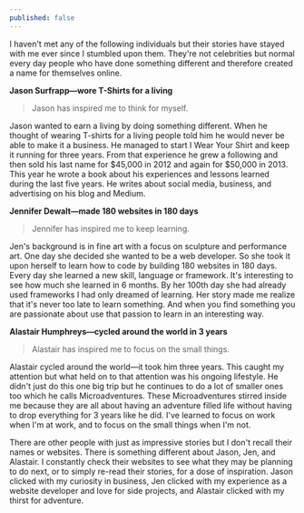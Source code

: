 ```yaml
---
published: false
---
```


I haven't met any of the following individuals but their stories have stayed with me ever since I stumbled upon them. They're not celebrities but normal every day people who have done something different and therefore created a name for themselves online.

**Jason Surfrapp―wore T-Shirts for a living**

> Jason has inspired me to think for myself.

Jason wanted to earn a living by doing something different. When he thought of wearing T-shirts for a living people told him he would never be able to make it a business. He managed to start I Wear Your Shirt and keep it running for three years. From that experience he grew a following and then sold his last name for $45,000 in 2012 and again for $50,000 in 2013. This year he wrote a book about his experiences and lessons learned during the last five years. He writes about social media, business, and advertising on his blog and Medium.

**Jennifer Dewalt―made 180 websites in 180 days**

> Jennifer has inspired me to keep learning.

Jen's background is in fine art with a focus on sculpture and performance art. One day she decided she wanted to be a web developer. So she took it upon herself to learn how to code by building 180 websites in 180 days. Every day she learned a new skill, language or framework. It's interesting to see how much she learned in 6 months. By her 100th day she had already used frameworks I had only dreamed of learning. Her story made me realize that it's never too late to learn something. And when you find something you are passionate about use that passion to learn in an interesting way.

**Alastair Humphreys―cycled around the world in 3 years**

> Alastair has inspired me to focus on the small things.

Alastair cycled around the world―it took him three years. This caught my attention but what held on to that attention was his ongoing lifestyle. He didn't just do this one big trip but he continues to do a lot of smaller ones too which he calls Microadventures. These Microadventures stirred inside me because they are all about having an adventure filled life without having to drop everything for 3 years like he did. I've learned to focus on work when I'm at work, and to focus on the small things when I'm not.

There are other people with just as impressive stories but I don't recall their names or websites. There is something different about Jason, Jen, and Alastair. I constantly check their websites to see what they may be planning to do next, or to simply re-read their stories, for a dose of inspiration. Jason clicked with my curiosity in business, Jen clicked with my experience as a website developer and love for side projects, and Alastair clicked with my thirst for adventure.